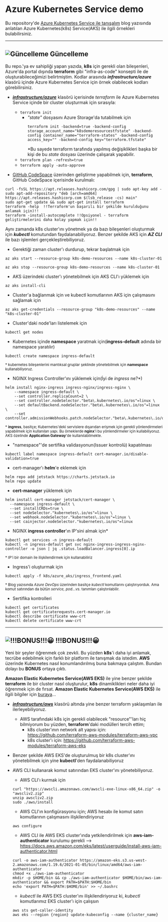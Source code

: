 # Azure Kubernetes Service demo

Bu repository'de [Azure Kubernetes Service ile tanışalım](https://www.minepla.net/2020/08/azure-kubernetes-service-ile-tanisalim/) blog yazısında anlatılan Azure Kubernetes(k8s) Service(AKS) ile ilgili örnekleri bulabilirsiniz.

-------------------------------------------------------------------------------

## ![Güncelleme](https://via.placeholder.com/15/1589F0/000000?text=+) Güncelleme
Bu repo.'ya ev sahipliği yapan yazıda, **k8s** için gerekli olan bileşenleri, Azure'da portal dışında __terraform__ gibi "infra-as-code" konsepti ile de oluşturabileceğimizi belirtmiştim. Kodlar arasında **_infrastructure/azure_** klasörü içinde Azure Kubernetes Service için örnek olabilecek kodları görebilirsiniz.

- **_[infrastructure/azure](https://github.com/ardacetinkaya/azure-k8s-service/tree/master/infrastructure/azure)_** klasörü içerisinde _terraform_ ile Azure Kubernetes Service içinde bir cluster oluşturmak için sırasıyla:
  - ```terraform init```
    - _"state"_ dosyasını Azure Storage'da tutabilmek için
       ``` 
       terraform init -backend=true -backend-config storage_account_name="k8sdemoresourcestfstate" -backend-config container_name="terraform-states" -backend-config access_key="" -backend-config key="terraform.tfstate"
       ```
       *Bu sayede terraform tarafında yapılmış değişiklikleri başka bir kişi de bu _state_ dosyası üzerinde çalışarak yapabilir.
  - ```terraform plan -refresh=true``` 
  - ```terraform apply -auto-approve```

- [GitHub CodeSpace](https://github.com/features/codespaces) üzerinden geliştirme yapabilmek için, __terraform__, GitHub CodeSpace içerisinde kurulmalı:
```
curl -fsSL https://apt.releases.hashicorp.com/gpg | sudo apt-key add -
sudo apt-add-repository "deb [arch=amd64] https://apt.releases.hashicorp.com $(lsb_release -cs) main"
sudo apt-get update && sudo apt-get install terraform
terraform -help  !!Terraform'un başarılı bir şekilde kurulduğunu anlamak için)!!
terraform -install-autocomplete !!Opsiyonel - terraform geliştirmelerini daha kolay yapmak için!!
```

Aynı zamanda k8s cluster'ını yönetmek ya da bazı bileşenleri oluşturmak için **_kubectl_** komutundan faydalanabiliyoruz. Benzer şekilde AKS için **_AZ CLI_** ile bazı işlemleri gerçekleştirebiliyoruz.

- Gerektiği zaman cluster'ı durdurup, tekrar başlatmak için
```
az aks start --resource-group k8s-demo-resources --name k8s-cluster-01

az aks stop --resource-group k8s-demo-resources --name k8s-cluster-01
```

- AKS üzerindeki cluster'ı yönetebilmek için AKS CLI'ı yüklemek için
```
az aks install-cli
```

- Cluster'a bağlanmak için ve kubectl komutlarının AKS için çalışmasını sağlamak için
```
az aks get-credentials --resource-group "k8s-demo-resources" --name "k8s-cluster-01"
```

- Cluster'daki node'ları listelemek için
```
kubectl get nodes
```

- Kubernetes içinde **namespace** yaratmak için(__ingress-default__ adında bir namespace yaratılır)
```
kubectl create namespace ingress-default
```
<sub>* kubernetes bileşenlerini mantıksal gruplar şeklinde yönetebilmek için __namespace__ kullanabiliyoruz.</sub>

- NGINX Ingress Controller'ını yüklemek için(İyi de _ingress_ ne?*)
```
helm install nginx-ingress ingress-nginx/ingress-nginx \
    --namespace ingress-default \
    --set controller.replicaCount=2 \
    --set controller.nodeSelector."beta\.kubernetes\.io/os"=linux \
    --set defaultBackend.nodeSelector."beta\.kubernetes\.io/os"=linux \
    --set controller.admissionWebhooks.patch.nodeSelector."beta\.kubernetes\.io/os"=linux
```
<sub>* __ingress__, basitçe; Kubernetes'deki servislere dışarıdan erişmek için gerekli yönlendirmeleri yapabilmek için kullanılan yapı. Bu örneklerde **nginx**'i bu yönlendirmeler için kullabiliyoruz. AKS özelinde __Application Gateway__'de kullanılabilmekte. </sub>

- "namespace"'de sertifika validasyonun(Issuer kontrolü) kapatılması
```
kubectl label namespace ingress-default cert-manager.io/disable-validation=true
```

- cert-manager'ı **helm**'e eklemek için
```
helm repo add jetstack https://charts.jetstack.io
helm repo update
```

- **cert-manager** yüklemek için
```
helm install cert-manager jetstack/cert-manager \
  --namespace ingress-default \
  --set installCRDs=true \
  --set nodeSelector."kubernetes\.io/os"=linux \
  --set webhook.nodeSelector."kubernetes\.io/os"=linux \
  --set cainjector.nodeSelector."kubernetes\.io/os"=linux
```

- NGINX **ingress controller**'ın IP'sini almak için*
```
kubectl get services -n ingress-default
kubectl -n ingress-default get svc nginx-ingress-ingress-nginx-controller -o json | jq .status.loadBalancer.ingress[0].ip
```
<sub>* IP'i bir domain ile ilişkilendirmek için kullanabiliriz</sub>

- Ingress'i oluşturmak için
```
kubectl apply -f k8s/azure_aks/ingress_frontend.yaml
```
<sub>* Blog yazısında _Azure DevOps_ üzerinden basitçe _kubectl_ komutlarını çalıştırıyorduk. Ama komut satırından da bütün _service, pod...vs._ tanımları çalıştırılabilir.</sub>


- Sertifika kontrolleri
```
kubectl get certificates
kubectl get certificaterequests.cert-manager.io 
kubectl describe certificate www-crt
kubectl delete certificate www-crt
```

-------------------------------------------------------------------------------
## ![!!!BONUS!!!😀](https://via.placeholder.com/15/c5f015/000000?text=+) !!!BONUS!!!😀 

Yeni bir şeyler öğrenmek çok zevkli. Bu yüzden **k8s**'i daha iyi anlamak, tecrübe edebilmek için farklı bir platform ile tanışmak da istedim. **AWS** üzerinde Kubernetes nasıl konumlandırılmış buna bakmaya çalıştım. Bundan dolayı bu **BONUS** ortaya çıktı.

**Amazon Elastic Kubernetes Service(AWS EKS)** ile yine benzer şekilde __terraform__ ile bir cluster nasıl oluşturulur, __k8s__ dinamiklikleri neler daha iyi öğrenmek için de fırsat. **Amazon Elastic Kubernetes Service(AWS EKS)** ile ilgili bilgiler için [buraya](https://docs.aws.amazon.com/eks/latest/userguide/what-is-eks.html)... 


- **_[infrastructure/aws](https://github.com/ardacetinkaya/azure-k8s-service/tree/master/infrastructure/aws)_** klasörü altında yine benzer terraform yaklaşımları ile ilerleyebiliyoruz.
  - AWS tarafındaki k8s için gerekli olabilecek "resource"'ları hiç bilmiyorum bu yüzden, **terraform**'daki modülleri tercih ettim;
    - k8s cluster'ının network alt yapısı için: https://github.com/terraform-aws-modules/terraform-aws-vpc
    - k8s cluster'ı için: https://github.com/terraform-aws-modules/terraform-aws-eks

- Benzer şekilde AWS EKS'de oluşturulmuş bir k8s cluster'ını yönetebilmek için yine **kubectl**'den faydalanabiliyoruz
- AWS CLI kullanarak komut satırından EKS cluster'ını yönetebiliyoruz.
  - AWS CLI'ı kurmak için
  ```
  curl "https://awscli.amazonaws.com/awscli-exe-linux-x86_64.zip" -o "awscliv2.zip"
  unzip awscliv2.zip
  sudo ./aws/install
  ```

  - AWS CLI'ın konfigürasyonu için; AWS hesabı ile komut satırı komutlarının çalışmasını ilişkilendiriyoruz
  ```
  aws configure
  ```

  - AWS CLI ile AWS EKS cluster'ında yetkilendirilmek için __aws-iam-authenticator__ kurulumu gerekli --> https://docs.aws.amazon.com/eks/latest/userguide/install-aws-iam-authenticator.html
  ```
  curl -o aws-iam-authenticator https://amazon-eks.s3.us-west-2.amazonaws.com/1.19.6/2021-01-05/bin/linux/amd64/aws-iam-authenticator
  chmod +x ./aws-iam-authenticator
  mkdir -p $HOME/bin && cp ./aws-iam-authenticator $HOME/bin/aws-iam-authenticator && export PATH=$PATH:$HOME/bin
  echo 'export PATH=$PATH:$HOME/bin' >> ~/.bashrc
  ```

  - _kubectl_ ile AWS EKS cluster'ını ilişkilendiriyoruz ki, _kubectl_ komutlarımız EKS cluster'ı için çalışsın
  ```
  aws sts get-caller-identity
  aws eks --region {region} update-kubeconfig --name {cluster_name}
  ```
  
  
